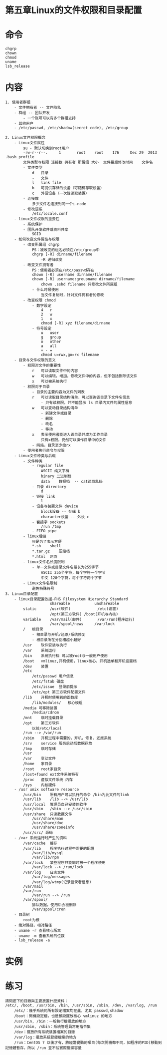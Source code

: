 # 第五章Linux的文件权限和目录配置
# 命令
	chgrp
	chown
	chmod
	uname
	lsb_release
# 内容
	1. 使用者群组
		- 文件拥有者 -- 文件隐私
		- 群组 -- 团队开发
			- 一个账号可以有多个群组支持
		- 其他用户
		- /etc/passwd, /etc/shadow(secret code), /etc/group
		
	2. Linux文件权限概念
		- Linux文件属性
			su - 默认切换到root用户
			-rw-r--r--.  	1 		root 	root   	176 	Dec 29  2013 		.bash_profile
			文件类型与权限	连接数	拥有者	所属组	大小	文件最后修改时间	文件名
			- 文件类型
				d	目录
				-	文件
				l	link file
				b	可提供存储的设备（可随机存取设备）
				c	外设设备（一次性读取装置）
			- 连接数
				多少文件名连接到同一个i-node
			- 修改语系
				/etc/locale.conf
		- linux文件权限的重要性
			- 系统保护
			- 团队开发软件或资料共享
				SGID
		- 如何改变文件属性与权限
			- 改变所属组 chgrp
				PS：被改变的组名必须在/etc/group中
				chgrp [-R] dirname/filename
					-R 递归改变
			- 改变文件拥有者
				PS：使用者必须在/etc/passwd存在
				chown [-R] username dirname/filename
				chown [-R] username:groupname dirname/filename
					chown .sshd filename 只修改文件所属组
				- 什么时候使用
					当文件复制时，针对文件拥有者的修改
			- 改变权限 chmod
				- 数字设定
					4	r
					2	w
					1	x
					chmod [-R] xyz filename/dirname
				- 符号设定
					u	user
					g	group
					o	other
					a	all
					+ - =
					chmod u=rwx,go=rx filename
		- 目录与文件权限的意义
			- 权限对文件的重要性
				r	可以读取文件中的内容
				w	可以编辑，增加，修改文件中的内容，但不包括删除该文件
				x	可以被系统执行
			- 权限对于目录
				- 目录的主要内容为文件的列表
				r	可以读取目录结构清单，可以查询该目录下文件名信息
					- 只有读权限，并不能显示 ls 目录内文件的属性信息
				w	可以变动目录结构清单
					- 新建文件或目录
					- 删除
					- 改名
					- 移动
				x	表示使用者能进入该目录并成为工作目录
					只有x权限，仍然可以操作目录中的文件
				- 网站，目录至少给rx
			- 使用者执行命令与权限
		- Linux文件种类与后缀
			- 文件种类
				- regular file
					ASCII 纯文字档
					binary 二进制档
					data	数据档  -- cat读取乱码
				- 目录 directory
					d
				- 链接 link
					l
				- 设备与装置文件 device
					block设备 -- 存储 b 
					character设备 -- 外设 c 
				- 套接字 sockets
					/run /tmp
				- FIFO pipe
			- linux后缀
				只是为了表示方便
				*.sh	shell
				*.tar.gz	压缩档
				*.html	网页
			- linux文件名长度限制
				- 单一文件或目录文件名最长为255字节
					ASCII 255个字符，每个字符一个字节
					中文 128个字符，每个字符两个字节
			- Linux文件名限制
				避免特殊符号
	3. Linux目录配置
		- linux目录配置依据-FHS Filesystem Hierarchy Standard
						shareable			unshareable
			static		/usr(软件)			/etc(设置)
						/opt(第三方软件)	/boot(开机与内核)
			variable	/var/mail(邮件)		/var/run(程序运行)
						/var/spool/news		/var/lock
			/	根目录
				- 根目录与开机/还原/系统修复
				- 根目录所在分割槽越小越好
			/usr	软件安装与执行
			/var	系统运行
			/bin	系统执行档 可以被root与一般用户使用
			/boot	vmlinuz,开机使用，linux核心，开机选单和开机设置档
			/dev	装置
			/etc
				/etc/passwd 用户信息
				/etc/fstab 磁盘
				/etc/issue 	登录前提示
				/etc/opt 第三方软件配置文件
			/lib	开机时使用到的函数库
				/lib/modules/ 	核心模组
			/media 可移除装置
				/media/cdrom
			/mnt	临时挂载目录
			/opt	第三方软件
				以前/etc/local
			/run --> /var/run
			/sbin	开机过程中需要的，开机，修复，还原系统
			/srv	service 服务启动后数据存放
			/tmp	临时存储
			/usr
			/var	变动文件
			/home	家目录
			/root	root家目录
			/lost+found	ext文件系统特有
			/proc	虚拟文件系统 内存
			/sys	内核硬件
		- /usr unix software resource
			/usr/bin 	所有用户可以执行的命令 /bin为此文件的link
			/usr/lib	/lib --> /usr/lib
			/usr/local	管理员自己安装的软件
			/usr/sbin	/sbin --> /usr/sbin
			/usr/share	只读数据文件
				/usr/share/man
				/usr/share/doc
				/usr/share/zoneinfo
			/usr/src/ 源码
		- /var 系统运行时产生的资料
			/var/cache	缓存
			/var/lib	程序执行过程中需要的配置
				/var/lib/mysql
				/var/lib/rpm
			/var/lock	某些程序只能同时被一个程序使用
				/var/lock --> /run/lock
			/var/log	日志文件
				/var/log/messages
				/var/log/wtmp(记录登录者信息)
			/var/mail
			/var/run
				/var/run --> /run
			/var/spool/
				排队数据，使用后会被删除
				/var/spool/cron
		- 目录树
			root为根
		- 绝对路径，相对路径
		- uname -r 查看核心版本
		- uname -m 查看系统的位数
		- lsb_release -a
			
			
# 实例
# 练习
	請問底下的目錄與主要放置什麼資料：
	/etc/, /boot, /usr/bin, /bin, /usr/sbin, /sbin, /dev, /var/log, /run
		/etc/：幾乎系統的所有設定檔案均在此，尤其 passwd,shadow
		/boot：開機設定檔，也是預設擺放核心 vmlinuz 的地方
		/usr/bin, /bin：一般執行檔擺放的地方
		/usr/sbin, /sbin：系統管理員常用指令集
		/dev：擺放所有系統裝置檔案的目錄
		/var/log：擺放系統登錄檔案的地方
		/run：CentOS 7 以後才有，將經常變動的項目(每次開機都不同，如程序的PID)移動到記憶體暫存，所以 /run 並不佔實際磁碟容量